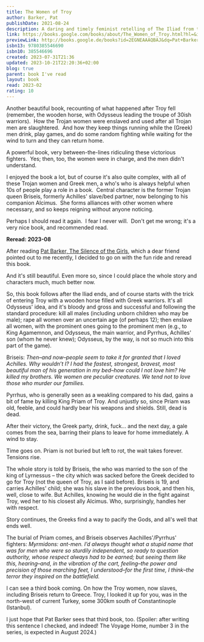 ```yaml
---
title: The Women of Troy
author: Barker, Pat
publishDate: 2021-08-24
description: A daring and timely feminist retelling of The Iliad from the perspective of the women of Troy who endured it—an extraordinary follow up to The Silence of the Girls from the Booker Prize-winning author of The Regeneration Trilogy and “one of contemporary literature’s most thoughtful and compelling writers" (The Washington Post). Troy has fallen and the victorious Greeks are eager to return home with the spoils of an endless war—including the women of Troy themselves. They await a fair wind for the Aegean. It does not come, because the gods are offended. The body of King Priam lies unburied and desecrated, and so the victors remain in suspension, camped in the shadows of the city they destroyed as the coalition that held them together begins to unravel. Old feuds resurface and new suspicions and rivalries begin to fester. Largely unnoticed by her captors, the one time Trojan queen Briseis, formerly Achilles's slave, now belonging to his companion Alcimus, quietly takes in these developments. She forges alliances when she can, with Priam's aged wife the defiant Hecuba and with the disgraced soothsayer Calchas, all the while shrewdly seeking her path to revenge.
link: https://books.google.com/books/about/The_Women_of_Troy.html?hl=&id=2EGNEAAAQBAJ
previewLink: http://books.google.de/books?id=2EGNEAAAQBAJ&dq=Pat+Barker,+The+Women+of+Troy&hl=&as_pt=BOOKS&cd=2&source=gbs_api
isbn13: 9780385546690
isbn10: 385546696
created: 2023-07-31T21:36
updated: 2023-10-21T22:20:36+02:00
blog: true
parent: book I've read
layout: book
read: 2023-02
rating: 10
---
```


Another beautiful book, recounting of what happened after Troy fell (remember, the wooden horse, with Odysseus leading the troupe of 30ish warriors).  How the Trojan women were enslaved and used after all Trojan men are slaughtered.  And how they keep things running while the (Greek) men drink, play games, and do some random fighting while waiting for the wind to turn and they can return home.

A powerful book, very between-the-lines ridiculing these victorious fighters.  Yes; then, too, the women were in charge, and the men didn't understand.

I enjoyed the book a lot, but of course it's also quite complex, with all of these Trojan women and Greek men, a who's who is always helpful when 10s of people play a role in a book.  Central character is the former Trojan queen Briseis, formerly Achilles' slave/bed partner, now belonging to his companion Alcimus.  She forms alliances with other women where necessary, and so keeps reigning without anyone noticing.

Perhaps I should read it again.  I fear I never will.  Don't get me wrong; it's a very nice book, and recommended read.

**Reread: 2023-08**

After reading [Pat Barker, The Silence of the Girls](./Pat%20Barker,%20The%20Silence%20of%20the%20Girls.md), which a dear friend pointed out to me recently, I decided to go on with the fun ride and reread this book.

And it's still beautiful. Even more so, since I could place the whole story and characters much, much better now.

So, this book follows after the Iliad ends, and of course starts with the trick of entering Troy with a wooden horse filled with Greek warriors. It's all Odysseus' idea, and it's bloody and gross and successful and following the standard procedure: kill all males (including unborn children who may be male); rape all women over an uncertain age (of perhaps 12); then enslave all women, with the prominent ones going to the prominent men (e.g., to King Agamemnon, and Odysseus, the main warrior, and Pyrrhus, Achilles' son (whom he never knew); Odysseus, by the way, is not so much into this part of the game).

Briseis: *Then–and now–people seem to take it for granted that I loved Achilles. Why wouldn’t I? I had the fastest, strongest, bravest, most beautiful man of his generation in my bed–how could I not love him? He killed my brothers. We women are peculiar creatures. We tend not to love those who murder our families.*

Pyrrhus, who is generally seen as a weakling compared to his dad, gains a bit of fame by killing King Priam of Troy. And unjustly so, since Priam was old, feeble, and could hardly bear his weapons and shields. Still, dead is dead.

After their victory, the Greek party, drink, fuck... and the next day, a gale comes from the sea, barring their plans to leave for home immediately.  A wind to stay.

Time goes on. Priam is not buried but left to rot, the wait takes forever. Tensions rise.

The whole story is told by Briseis, the who was married to the son of the king of Lyrnessus – the city which was sacked before the Greek decided to go for Troy (not the queen of Troy, as I said before). Briseis is 19, and carries Achilles' child; she was his slave in the previous book, and then his, well, close to wife. But Achilles, knowing he would die in the fight against Troy, wed her to his closest ally Alcimus. Who, surprisingly, handles her with respect.

Story continues, the Greeks find a way to pacify the Gods, and all's well that ends well.

The burial of Priam comes, and Briseis observes Aachilles'/Pyrrhus' fighters: *Myrmidons: ant-men. I’d always thought what a stupid name that was for men who were so sturdily independent, so ready to question authority, whose respect always had to be earned; but seeing them like this, hearing–and, in the vibration of the cart, feeling–the power and precision of those marching feet, I understood–for the first time, I think–the terror they inspired on the battlefield.*

I can see a third book coming. On how the Troy women, now slaves, including Briseis return to Greece. Troy, I looked it up for you, was in the north-west of current Turkey, some 300km south of Constantinople (Istanbul).

I just hope that Pat Barker sees that third book, too. (Spoiler: after writing this sentence I checked, and indeed!  The Voyage Home, number 3 in the series, is expected in August 2024.)
